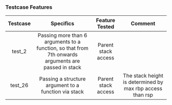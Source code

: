 ### Testcase Features
  
| Testcase 	| Specifics 	| Feature Tested 	| Comment |
|:--------:	|:-----------------------------------------------------------------------------------------------------:	|:------------------------:	|:------------------------:	| 
| test_2 	| Passing more than 6 arguments to a function, so that from  7th onwards arguments  are passed in stack 	| Parent stack access 	| |
| test_26 	| Passing a structure argument to a function via stack 	                                                        | Parent stack access 	| The stack height is determined by max rbp access than rsp |
